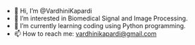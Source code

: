 - 👋 Hi, I’m @VardhiniKapardi
- 👀 I’m interested in Biomedical Signal and Image Processing.
- 🌱 I’m currently learning coding using Python programming. 
- 📫 How to reach me: vardhinikapardi@gmail.com 

<!---
VardhiniKapardi/VardhiniKapardi is a ✨ special ✨ repository because its `README.md` (this file) appears on your GitHub profile.
You can click the Preview link to take a look at your changes.
--->
